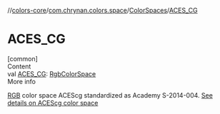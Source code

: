//[colors-core](../../../index.md)/[com.chrynan.colors.space](../index.md)/[ColorSpaces](index.md)/[ACES_CG](-a-c-e-s_-c-g.md)



# ACES_CG  
[common]  
Content  
val [ACES_CG](-a-c-e-s_-c-g.md): [RgbColorSpace](../-rgb-color-space/index.md)  
More info  


[RGB](../-rgb-color-space/index.md) color space ACEScg standardized as Academy S-2014-004. [See details on ACEScg color space](https://d.android.com/reference/android/graphics/ColorSpace.Named.html#ACES_CG)

  



